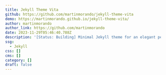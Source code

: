 ```yaml
---
title: Jekyll Theme Vita
github: https://github.com/martinmorando/jekyll-theme-vita
demo: https://martinmorando.github.io/jekyll-theme-vita/
author: martinmorando
author_link: https://github.com/martinmorando
date: 2023-11-29T05:46:40.788Z
description: '[Status: Building] Minimal Jekyll theme for an elegant personal website'
ssg:
  - Jekyll
css: []
cms: []
category: []
draft: false
---
```

